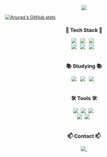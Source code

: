 <div align="center">
  <img src="https://capsule-render.vercel.app/api?type=waving&color=gradient&height=300&section=header&text=Welcome%20to-nl-Woonho's%20Github&fontSize=90&fontAlignY=20">
</div>

[![Anurag's GitHub stats](https://github-readme-stats.vercel.app/api?username=98Woonho&theme=tokyonight)](https://github.com/anuraghazra/github-readme-stats)

<h3 align="center">🔧 Tech Stack 🔧</h3>
<div align="center">
  <img src="https://img.shields.io/badge/Java-007396?style=for-the-badge&logo=Java&logoColor=white" /> &nbsp
  <img src="https://img.shields.io/badge/HTML5-E34F26?style=for-the-badge&logo=HTML5&logoColor=white" /> &nbsp
  <img src="https://img.shields.io/badge/css3-%231572B6.svg?style=for-the-badge&logo=css&logoColor=white" /> &nbsp
  <br>
  <img src="https://img.shields.io/badge/javascript-%23323330.svg?style=for-the-badge&logo=javascript&logoColor=%23F7DF1E" /> &nbsp
  <img src="https://img.shields.io/badge/Mysql-4479A1?style=for-the-badge&logo=Mysql&logoColor=white" /> &nbsp 
  <img src="https://img.shields.io/badge/Spring-6DB33F?style=for-the-badge&logo=Spring&logoColor=white" /> &nbsp
</div>

<br>

<h3 align="center">📚 Studying 📚</h3>
<div align="center">
  <img src="https://img.shields.io/badge/Node.js-339933?style=for-the-badge&logo=Node.js&logoColor=white" /> &nbsp
  <img src="https://img.shields.io/badge/jQuery-0769AD?style=for-the-badge&logo=jQuery&logoColor=white" /> &nbsp
  <img src="https://img.shields.io/badge/react-20232a.svg?style=for-the-badge&logo=react&logoColor=61DAFB" /> &nbsp
</div>

<br>

<h3 align="center">🛠 Tools 🛠</h3>
<div align="center">
  <img src="https://img.shields.io/badge/git-F05032.svg?style=for-the-badge&logo=git&logoColor=white" />&nbsp
  <img src="https://img.shields.io/badge/github-181717.svg?style=for-the-badge&logo=github&logoColor=white" />&nbsp
  <img src="https://img.shields.io/badge/Notion-F3F3F3.svg?style=for-the-badge&logo=notion&logoColor=black" />&nbsp
  <br>
  <img src="https://img.shields.io/badge/VSCode-2C2C32.svg?style=for-the-badge&logo=visual-studio-code&logoColor=22ABF3" />&nbsp
  <img src="https://img.shields.io/badge/intellij idea-000000.svg?style=for-the-badge&logo=intellij idea&logoColor=white" />&nbsp
</div>

<br>

<h3 align="center">📫 Contact 📫</h3>
<div align="center">
  <a href="mailto:9woonho8@gmail.com">
    <img src="https://img.shields.io/badge/oka1313@gmail.com-D14836?style=for-the-badge&logo=gmail&logoColor=white"/>&nbsp
  </a>
</div>
